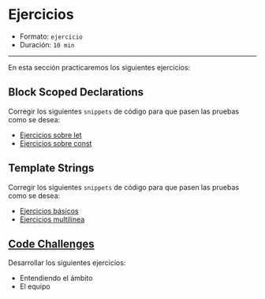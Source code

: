# Ejercicios

* Formato: `ejercicio`
* Duración: `10 min`

***

En esta sección practicaremos los siguientes ejercicios:

## Block Scoped Declarations

Corregir los siguientes `snippets` de código para que pasen las pruebas como se
desea:

* [Ejercicios sobre let](http://tddbin.com/#?kata=es6/language/block-scoping/let)
* [Ejercicios sobre const](http://tddbin.com/#?kata=es6/language/block-scoping/const)

## Template Strings

Corregir los siguientes `snippets` de código para que pasen las pruebas como se
desea:

* [Ejercicios básicos](http://tddbin.com/#?kata=es6/language/template-strings/basics)
* [Ejercicios multilínea](http://tddbin.com/#?kata=es6/language/template-strings/multiline)

## [Code Challenges](https://github.com/Laboratoria/ec-js-deep-dive-exercises/tree/es6)

Desarrollar los siguientes ejercicios:

* Entendiendo el ámbito
* El equipo
